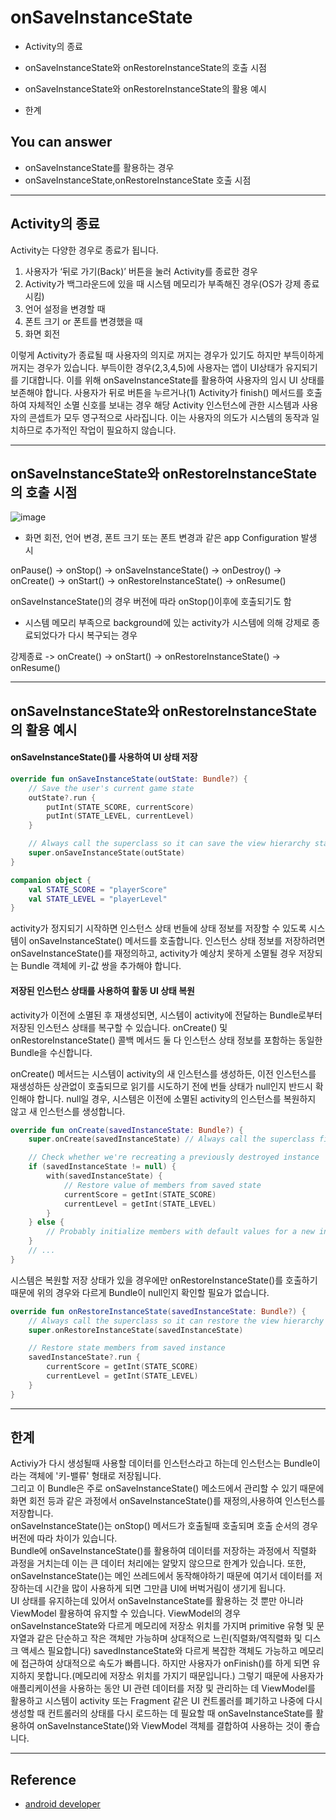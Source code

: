 # onSaveInstanceState
<!--Table of Contents-->
- Activity의 종료

- onSaveInstanceState와 onRestoreInstanceState의 호출 시점

- onSaveInstanceState와 onRestoreInstanceState의 활용 예시

- 한계

<!-- 어떤 질문을 대답할 수 있어야 하는지-->
## You can answer
- onSaveInstanceState를 활용하는 경우
- onSaveInstanceState,onRestoreInstanceState 호출 시점

<!--Contents-->

---
##  Activity의 종료
 Activity는 다양한 경우로 종료가 됩니다.
1. 사용자가 ‘뒤로 가기(Back)’ 버튼을 눌러 Activity를 종료한 경우
2. Activity가 백그라운드에 있을 때 시스템 메모리가 부족해진 경우(OS가 강제 종료시킴)
3. 언어 설정을 변경할 때
4. 폰트 크기 or 폰트를 변경했을 때
5. 화면 회전

이렇게 Activity가 종료될 때 사용자의 의지로 꺼지는 경우가 있기도 하지만 부득이하게 꺼지는 경우가 있습니다. 부득이한 경우(2,3,4,5)에 사용자는 앱이 UI상태가 유지되기를 기대합니다. 이를 위해 onSaveInstanceState를 활용하여 사용자의 임시 UI 상태를 보존해야 합니다. 사용자가 뒤로 버튼을 누르거나(1) Activity가 finish() 메서드를 호출하여 자체적인 소멸 신호를 보내는 경우 해당 Activity 인스턴스에 관한 시스템과 사용자의 콘셉트가 모두 영구적으로 사라집니다. 이는 사용자의 의도가 시스템의 동작과 일치하므로 추가적인 작업이 필요하지 않습니다.

---

##  onSaveInstanceState와 onRestoreInstanceState의 호출 시점

![image](https://user-images.githubusercontent.com/22022393/126908472-53a2b2f9-2c3b-4582-b471-996a0fbe11f9.png)  

- 화면 회전, 언어 변경, 폰트 크기 또는 폰트 변경과 같은 app Configuration 발생 시  

onPause() -> onStop() -> onSaveInstanceState() -> onDestroy() -> onCreate() -> onStart() -> onRestoreInstanceState() -> onResume()  

onSaveInstanceState()의 경우 버전에 따라 onStop()이후에 호출되기도 함  

- 시스템 메모리 부족으로 background에 있는 activity가 시스템에 의해 강제로 종료되었다가 다시 복구되는 경우  

강제종료 -> onCreate() -> onStart() -> onRestoreInstanceState() -> onResume()  

---

## onSaveInstanceState와 onRestoreInstanceState의 활용 예시  

#### onSaveInstanceState()를 사용하여 UI 상태 저장  
```kotlin
override fun onSaveInstanceState(outState: Bundle?) {
    // Save the user's current game state
    outState?.run {
        putInt(STATE_SCORE, currentScore)
        putInt(STATE_LEVEL, currentLevel)
    }

    // Always call the superclass so it can save the view hierarchy state
    super.onSaveInstanceState(outState)
}

companion object {
    val STATE_SCORE = "playerScore"
    val STATE_LEVEL = "playerLevel"
}
```
activity가 정지되기 시작하면 인스턴스 상태 번들에 상태 정보를 저장할 수 있도록 시스템이 onSaveInstanceState() 메서드를 호출합니다. 인스턴스 상태 정보를 저장하려면 onSaveInstanceState()를 재정의하고, activity가 예상치 못하게 소멸될 경우 저장되는 Bundle 객체에 키-값 쌍을 추가해야 합니다.  

#### 저장된 인스턴스 상태를 사용하여 활동 UI 상태 복원  

activity가 이전에 소멸된 후 재생성되면, 시스템이 activity에 전달하는 Bundle로부터 저장된 인스턴스 상태를 복구할 수 있습니다. onCreate() 및 onRestoreInstanceState() 콜백 메서드 둘 다 인스턴스 상태 정보를 포함하는 동일한 Bundle을 수신합니다.  

onCreate() 메서드는 시스템이 activity의 새 인스턴스를 생성하든, 이전 인스턴스를 재생성하든 상관없이 호출되므로 읽기를 시도하기 전에 번들 상태가 null인지 반드시 확인해야 합니다. null일 경우, 시스템은 이전에 소멸된 activity의 인스턴스를 복원하지 않고 새 인스턴스를 생성합니다.

```kotlin
override fun onCreate(savedInstanceState: Bundle?) {
    super.onCreate(savedInstanceState) // Always call the superclass first

    // Check whether we're recreating a previously destroyed instance
    if (savedInstanceState != null) {
        with(savedInstanceState) {
            // Restore value of members from saved state
            currentScore = getInt(STATE_SCORE)
            currentLevel = getInt(STATE_LEVEL)
        }
    } else {
        // Probably initialize members with default values for a new instance
    }
    // ...
}
```

시스템은 복원할 저장 상태가 있을 경우에만 onRestoreInstanceState()를 호출하기 때문에 위의 경우와 다르게 Bundle이 null인지 확인할 필요가 없습니다.  

```kotlin
override fun onRestoreInstanceState(savedInstanceState: Bundle?) {
    // Always call the superclass so it can restore the view hierarchy
    super.onRestoreInstanceState(savedInstanceState)

    // Restore state members from saved instance
    savedInstanceState?.run {
        currentScore = getInt(STATE_SCORE)
        currentLevel = getInt(STATE_LEVEL)
    }
}
```


---
## 한계
Activiy가 다시 생성될때 사용할 데이터를 인스턴스라고 하는데 인스턴스는 Bundle이라는 객체에 '키-밸류' 형태로 저장됩니다.  
그리고 이 Bundle은 주로 onSaveInstanceState() 메소드에서 관리할 수 있기 때문에 화면 회전 등과 같은 과정에서 onSaveInstanceState()를 재정의,사용하여 인스턴스를 저장합니다.  
onSaveInstanceState()는 onStop() 메서드가 호출될때 호출되며 호출 순서의 경우 버전에 따라 차이가 있습니다.  
Bundle에 onSaveInstanceState()를 활용하여 데이터를 저장하는 과정에서 직렬화 과정을 거치는데 이는 큰 데이터 처리에는 알맞지 않으므로 한계가 있습니다. 또한, onSaveInstanceState()는 메인 쓰레드에서 동작해야하기 때문에 여기서 데이터를 저장하는데 시간을 많이 사용하게 되면 그만큼 UI에 버벅거림이 생기게 됩니다.  
UI 상태를 유지하는데 있어서 onSaveInstanceState를 활용하는 것 뿐만 아니라 ViewModel 활용하여 유지할 수 있습니다. ViewModel의 경우 onSaveInstanceState와 다르게 메모리에 저장소 위치를 가지며 primitive 유형 및 문자열과 같은 단순하고 작은 객체만 가능하며 상대적으로 느린(직렬화/역직렬화 및 디스크 액세스 필요합니다) savedInstanceState와 다르게 복잡한 객체도 가능하고 메모리에 접근하여 상대적으로 속도가 빠릅니다. 하지만 사용자가 onFinish()를 하게 되면 유지하지 못합니다.(메모리에 저장소 위치를 가지기 때문입니다.) 그렇기 때문에 사용자가 애플리케이션을 사용하는 동안 UI 관련 데이터를 저장 및 관리하는 데 ViewModel를 활용하고 시스템이 activity 또는 Fragment 같은 UI 컨트롤러를 폐기하고 나중에 다시 생성할 때 컨트롤러의 상태를 다시 로드하는 데 필요할 때 onSaveInstanceState를 활용하여 onSaveInstanceState()와 ViewModel 객체를 결합하여 사용하는 것이 좋습니다.


---
## Reference
- [android developer](https://developer.android.com/guide/components/activities/activity-lifecycle#asem)
